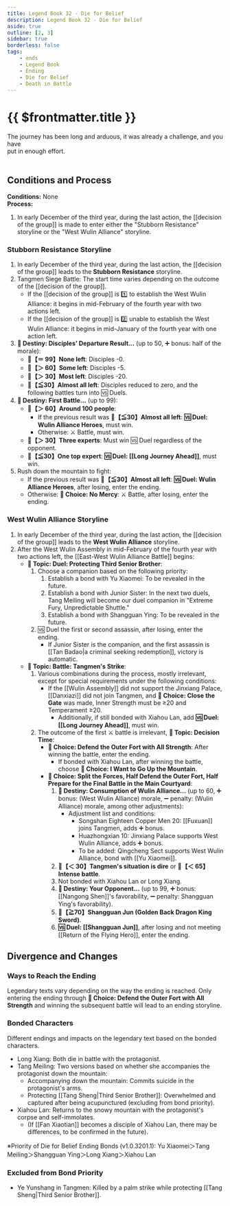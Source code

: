 ```yaml
---
title: Legend Book 32 - Die for Belief
description: Legend Book 32 - Die for Belief
aside: true
outline: [2, 3]
sidebar: true
borderless: false
tags:
    - ends
    - Legend Book
    - Ending
    - Die for Belief
    - Death in Battle
---
```


# {{ $frontmatter.title }}

<EndBackground no=32 title="Die for Belief">
The journey has been long and arduous, it was already a challenge, and you have<br>
put in enough effort.
<br>
<br>
<!-- Due to formatting, some blank lines are added, do not remove without reason -->
</EndBackground>

## Conditions and Process

<b>Conditions:</b> None<br>
<b>Process:</b><br>

1. In early December of the third year, during the last action, the [[decision of the group]] is made to enter either the "Stubborn Resistance" storyline or the "West Wulin Alliance" storyline.

### Stubborn Resistance Storyline

1. In early December of the third year, during the last action, the [[decision of the group]] leads to the **Stubborn Resistance** storyline.
2. Tangmen Siege Battle: The start time varies depending on the outcome of the [[decision of the group]].
    - If the [[decision of the group]] is 1️⃣ to establish the West Wulin Alliance: it begins in mid-February of the fourth year with two actions left.
    - If the [[decision of the group]] is 2️⃣ unable to establish the West Wulin Alliance: it begins in mid-January of the fourth year with one action left.
3. **🎲 Destiny: Disciples' Departure Result...** (up to 50, ➕ bonus: half of the morale):
    - **🧾【＝ 99】None left**: Disciples -0.
    - **🧾【＞ 60】Some left**: Disciples -5.
    - **🧾【＞ 30】Most left**: Disciples -20.
    - **🧾【≦30】Almost all left**: Disciples reduced to zero, and the following battles turn into 🆚 Duels.
4. **🎲 Destiny: First Battle...** (up to 99):
    - **🧾【＞ 60】Around 100 people**:
        - If the previous result was **🧾【≦30】Almost all left**: **🆚 Duel: Wulin Alliance Heroes**, must win.
        - Otherwise: ⚔️ Battle, must win.
    - **🧾【＞ 30】Three experts**: Must win 🆚 Duel regardless of the opponent.
    - **🧾【≦30】One top expert**: **🆚 Duel: [[Long Journey Ahead]]**, must win.
5. Rush down the mountain to fight:
    - If the previous result was **🧾【≦30】Almost all left**: **🆚 Duel: Wulin Alliance Heroes**, after losing, enter the ending.
    - Otherwise: **📖 Choice: No Mercy**: ⚔️ Battle, after losing, enter the ending.

### West Wulin Alliance Storyline

1. In early December of the third year, during the last action, the [[decision of the group]] leads to the **West Wulin Alliance** storyline.
2. After the West Wulin Assembly in mid-February of the fourth year with two actions left, the [[East-West Wulin Alliance Battle]] begins:
    - **📜 Topic: Duel: Protecting Third Senior Brother**:
        1. Choose a companion based on the following priority:
            1. Establish a bond with <Girl3Icon>Yu Xiaomei</Girl3Icon>: To be revealed in the future.
            2. Establish a bond with <Girl0Icon>Junior Sister</Girl0Icon>: In the next two duels, <Girl0Icon>Tang Meiling</Girl0Icon> will become our duel companion in "Extreme Fury, Unpredictable Shuttle."
            3. Establish a bond with <Girl4Icon>Shangguan Ying</Girl4Icon>: To be revealed in the future.
        2. 🆚 Duel the first or second assassin, after losing, enter the ending.
            - If <Girl0Icon>Junior Sister</Girl0Icon> is the companion, and the first assassin is [[Tan Badao|a criminal seeking redemption]], victory is automatic.
    - **📜 Topic: Battle: Tangmen's Strike**:
        1. Various combinations during the process, mostly irrelevant, except for special requirements under the following conditions:
            - If the [[Wulin Assembly]] did not support the Jinxiang Palace, [[Danxiazi]] did not join Tangmen, and **📖 Choice: Close the Gate** was made, Inner Strength must be ≥20 and Temperament ≥20.
                - Additionally, if still bonded with <Girl5Icon>Xiahou Lan</Girl5Icon>, add **🆚 Duel: [[Long Journey Ahead]]**, must win.
        2. The outcome of the first ⚔️ battle is irrelevant, **📜 Topic: Decision Time**:
            - **📖 Choice: Defend the Outer Fort with All Strength**: After winning the battle, enter the ending.
                - If bonded with <Girl5Icon>Xiahou Lan</Girl5Icon>, after winning the battle, choose **📖 Choice: I Want to Go Up the Mountain**.
            - **📖 Choice: Split the Forces, Half Defend the Outer Fort, Half Prepare for the Final Battle in the Main Courtyard**:
                1. **🎲 Destiny: Consumption of Wulin Alliance...** (up to 60, ➕ bonus: (West Wulin Alliance) morale, ➖ penalty: (Wulin Alliance) morale, among other adjustments):
                    - Adjustment list and conditions:
                        - Songshan Eighteen Copper Men 20: [[Fuxuan]] joins Tangmen, adds ➕ bonus.
                        - Huazhongxian 10: Jinxiang Palace supports West Wulin Alliance, adds ➕ bonus.
                        - To be added: Qingcheng Sect supports West Wulin Alliance, bond with [[Yu Xiaomei]].
                2. **🧾【＜ 30】Tangmen's situation is dire** or **🧾【＜ 65】Intense battle**.
                3. Not bonded with <Girl5Icon>Xiahou Lan</Girl5Icon> or <Girl8Icon>Long Xiang</Girl8Icon>.
                4. **🎲 Destiny: Your Opponent...** (up to 99, ➕ bonus: [[Nangong Shen]]'s favorability, ➖ penalty: <Girl4Icon>Shangguan Ying</Girl4Icon>'s favorability).
                5. **🧾【≧70】Shangguan Jun (Golden Back Dragon King Sword)**.
                6. **🆚 Duel: [[Shangguan Jun]]**, after losing and not meeting [[Return of the Flying Hero]], enter the ending.

## Divergence and Changes

### Ways to Reach the Ending

Legendary texts vary depending on the way the ending is reached.
Only entering the ending through **📖 Choice: Defend the Outer Fort with All Strength** and winning the subsequent battle will lead to an ending storyline.

### Bonded Characters

Different endings and impacts on the legendary text based on the bonded characters.

-   <Girl8Icon>Long Xiang</Girl8Icon>: Both die in battle with the protagonist.
-   <Girl0Icon>Tang Meiling</Girl0Icon>: Two versions based on whether she accompanies the protagonist down the mountain:
    -   Accompanying down the mountain: Commits suicide in the protagonist's arms.
    -   Protecting [[Tang Sheng|Third Senior Brother]]: Overwhelmed and captured after being acupunctured (excluding from bond priority).
-   <Girl5Icon>Xiahou Lan</Girl5Icon>: Returns to the snowy mountain with the protagonist's corpse and self-immolates.
    -   (If [[Fan Xiaotian]] becomes a disciple of <Girl5Icon>Xiahou Lan</Girl5Icon>, there may be differences, to be confirmed in the future).

※Priority of Die for Belief Ending Bonds (v1.0.3201.1): <Girl3Icon>Yu Xiaomei</Girl3Icon>＞<Girl0Icon>Tang Meiling</Girl0Icon>＞<Girl4Icon>Shangguan Ying</Girl4Icon>＞<Girl8Icon>Long Xiang</Girl8Icon>＞<Girl5Icon>Xiahou Lan</Girl5Icon>

### Excluded from Bond Priority

-   <Girl2Icon>Ye Yunshang</Girl2Icon> in Tangmen: Killed by a palm strike while protecting [[Tang Sheng|Third Senior Brother]].
